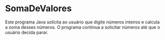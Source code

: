 # SomaDeValores
Este programa Java solicita ao usuário que digite números inteiros e calcula a soma desses números. O programa continua a solicitar números até que o usuário decida parar.
